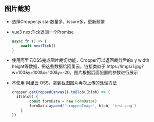 ## 图片裁剪

- 选择Cropper.js  star数量多，issure多，更新频繁

- vue3 nextTick返回一个Promise

  ```js
  async fn () => {
      await nextTick()
  }
  ```
  
- 使用阿里云OSS完成图片裁切功能，Cropper可以返回裁剪后的x y width height等数据，把这些数据给阿里云，链接类似于 https://imgs/1.jpg?w=100&y=100&x=100&y=-20，图片根据后面配置的参数进行展示

- 不使用 阿里云 OSS，拿到截图图片再次上传的处理方法

  ```js
  cropper.getCroppedCanvas().toBlob((blob) => {
  	if(blob) {
          const formData = new FormData()
          formData.append('croppedImage', blob, 'test.png')
      }
  })
  ```

  
